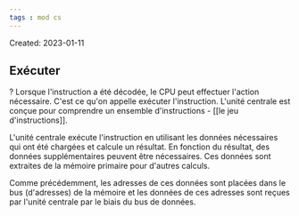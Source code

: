 ```yaml
---
tags : mod cs
---
```

Created: 2023-01-11

## Exécuter 
?
Lorsque l'instruction a été décodée, le CPU peut effectuer l'action nécessaire.
C'est ce qu'on appelle exécuter l'instruction. L'unité centrale est conçue pour comprendre un ensemble d'instructions - [[le jeu d'instructions]]. 

L'unité centrale exécute l'instruction en utilisant les données nécessaires qui
ont été chargées et calcule un résultat.
En fonction du résultat, des données supplémentaires peuvent être
nécessaires. Ces données sont extraites de la mémoire primaire pour d'autres
calculs.

Comme précédemment, les adresses de ces données sont placées dans le bus
(d'adresses) de la mémoire et les données de ces adresses sont reçues par
l'unité centrale par le biais du bus de données.